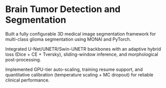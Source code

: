 # Brain Tumor Detection and Segmentation

Built a fully configurable 3D medical image segmentation framework for multi-class glioma segmentation using MONAI and PyTorch.

Integrated U-Net/UNETR/Swin-UNETR backbones with an adaptive hybrid loss (Dice + CE + Tversky), sliding-window inference, and morphological post-processing.

Implemented GPU-tier auto-scaling, training resume support, and quantitative calibration (temperature scaling + MC dropout) for reliable clinical performance.
